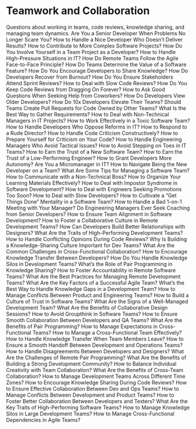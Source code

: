 # Teamwork and Collaboration

Questions about working in teams, code reviews, knowledge sharing, and managing team dynamics.
Are You a Senior Developer When Problems No Longer Scare You?
How to Handle a Nice Developer Who Doesn’t Deliver Results?
How to Contribute to More Complex Software Projects?
How Do You Involve Yourself in a Team Project as a Developer?
How to Handle High-Pressure Situations in IT?
How Do Remote Teams Follow the Agile Face-to-Face Principle?
How Do Teams Determine the Value of a Software Feature?
How Do You Encourage Developers to Share Knowledge?
How Do Developers Recover from Burnout?
How Do You Ensure Stakeholders Attend Sprint Reviews?
How to Deal with Slow Code Reviews?
How Do You Keep Code Reviews from Dragging On Forever?
How to Ask Good Questions When Seeking Help from Coworkers?
How Do Developers View Older Developers?
How Do 10x Developers Elevate Their Teams?
Should Teams Create Pull Requests for Code Owned by Other Teams?
What Is the Best Way to Gather Requirements?
How to Deal with Non-Technical Managers in IT Projects?
How to Work Effectively in a Toxic Software Team?
How to Handle Developers Who Oppose Reforms in IT?
How to Respond to a Rude Director?
How to Handle Code Criticism Constructively?
How to Prepare Yourself for Criticism on Your Code?
How to Handle Engineering Managers Who Avoid Tactical Issues?
How to Avoid Stepping on Toes in IT Teams?
How to Earn the Trust of a New Software Team?
How to Earn the Trust of a Low-Performing Engineer?
How to Grant Developers More Autonomy?
Are You a Micromanager in IT?
How to Navigate Being the New Developer on a Team?
What Are Some Tips for Managing a Software Team?
How to Communicate with a Non-Technical Boss?
How to Organize Your Learning Materials Effectively?
How to Deal with Impostor Syndrome in Software Development?
How to Deal with Engineers Seeking Promotions Too Soon?
How to Deal with Slow Developers?
How to Cultivate a “Get Things Done” Mentality in a Software Team?
How to Handle a Bad 1-on-1 Meeting with Your Manager?
Do Engineering Managers Ever Seek Coaching from Senior Developers?
How to Ensure Team Alignment in Software Development?
How to Foster a Collaborative Culture in Remote Development Teams?
How Can Developers Build Better Relationships with Designers?
What Are the Traits of High-Performing Development Teams?
How to Handle Conflicting Opinions During Code Reviews?
Why Is Building a Knowledge-Sharing Culture Important for Dev Teams?
What Are the Common Challenges in Cross-Functional Collaboration?
How to Encourage Knowledge Transfer Between Developers?
How Do You Handle Knowledge Silos in Development Teams?
What’s the Role of Pair Programming in Knowledge Sharing?
How to Foster Accountability in Remote Software Teams?
What Are the Best Practices for Managing Remote Development Teams?
What Are the Key Factors of a Successful Agile Team?
What’s the Best Way to Handle Knowledge Gaps in a Development Team?
How to Manage Conflicts Between Product and Engineering Teams?
How to Build a Culture of Trust in Software Teams?
What Are the Signs of a Well-Managed Development Team?
What Are the Benefits of Collaborative Design Sessions?
How to Avoid Groupthink in Software Teams?
How to Ensure Smooth Collaboration Between Developers and QA Teams?
What Are the Benefits of Pair Programming?
How to Manage Expectations in Cross-Functional Teams?
How to Manage a Cross-Functional Team Effectively?
How to Handle Knowledge Transfer When Team Members Leave?
How to Ensure a Smooth Handoff Between Development and Operations Teams?
How to Handle Disagreements Between Developers and Designers?
What Are the Challenges of Remote Pair Programming?
What Are the Benefits of Building a Strong Development Community?
How to Balance Individual Creativity with Team Collaboration?
What Are the Benefits of Cross-Team Collaboration?
How to Manage Development Teams Across Different Time Zones?
How to Encourage Knowledge Sharing During Code Reviews?
How to Ensure Effective Collaboration Between Dev and Ops Teams?
How to Manage Conflicts Between Development and Product Teams?
How to Foster Better Collaboration Between Developers and Testers?
What Are the Key Traits of High-Performing Software Teams?
How to Manage Knowledge Silos in Large Development Teams?
How to Manage Cross-Functional Dependencies in Agile Teams?